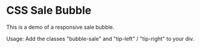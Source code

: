 # CSS Sale Bubble

This is a demo of a responsive sale bubble.

Usage: 	Add the classes "bubble-sale" and "tip-left" / "tip-right" to your div.
